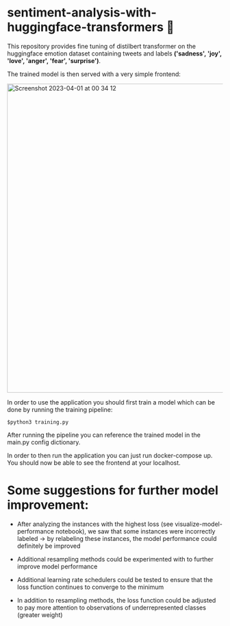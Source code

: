 # sentiment-analysis-with-huggingface-transformers 🤗

This repository provides fine tuning of distilbert transformer on the huggingface emotion dataset containing tweets and labels **('sadness', 'joy', 'love', 'anger', 'fear', 'surprise')**.


The trained model is then served with a very simple frontend:

<img width="721" alt="Screenshot 2023-04-01 at 00 34 12" src="https://user-images.githubusercontent.com/114862909/229244767-139fe4b2-c829-4db7-a566-e5367edf4014.png">

In order to use the application you should first train a model which can be done by running the training pipeline: 
```
$python3 training.py
```
After running the pipeline you can reference the trained model in the main.py config dictionary.

In order to then run the application you can just run docker-compose up. You should now be able to see the frontend at your localhost.

# Some suggestions for further model improvement:

* After analyzing the instances with the highest loss (see visualize-model-performance notebook), we saw that some instances were incorrectly labeled -> by relabeling these instances, the model performance could definitely be improved

* Additional resampling methods could be experimented with to further improve model performance

* Additional learning rate schedulers could be tested to ensure that the loss function continues to converge to the minimum

* In addition to resampling methods, the loss function could be adjusted to pay more attention to observations of underrepresented classes (greater weight)